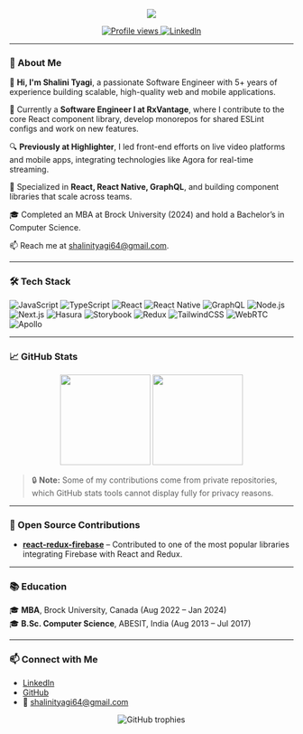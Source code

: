 <p align="center">
  <img src="https://readme-typing-svg.herokuapp.com/?lines=Hi+there!+I'm+Shalini;Welcome+to+my+GitHub!&center=true&size=24">
</p>

<p align="center">
  <a href="https://github.com/Shalinit3">
    <img src="https://komarev.com/ghpvc/?username=Shalinit3&style=flat-square&color=blue" alt="Profile views" />
  </a>
  <a href="https://linkedin.com/in/shalinit3">
    <img src="https://img.shields.io/badge/LinkedIn-Connect-blue?logo=linkedin" alt="LinkedIn" />
  </a>
</p>

---

### 👋 About Me

🌟 **Hi, I'm Shalini Tyagi**, a passionate Software Engineer with 5+ years of experience building scalable, high-quality web and mobile applications.

💼 Currently a **Software Engineer I at RxVantage**, where I contribute to the core React component library, develop monorepos for shared ESLint configs and work on new features.

🔍 **Previously at Highlighter**, I led front-end efforts on live video platforms and mobile apps, integrating technologies like Agora for real-time streaming.

🎨 Specialized in **React, React Native, GraphQL**, and building component libraries that scale across teams.

🎓 Completed an MBA at Brock University (2024) and hold a Bachelor’s in Computer Science.

📫 Reach me at [shalinityagi64@gmail.com](mailto:shalinityagi64@gmail.com).

---

### 🛠️ Tech Stack

![JavaScript](https://img.shields.io/badge/-JavaScript-F7DF1E?logo=javascript&logoColor=black)
![TypeScript](https://img.shields.io/badge/-TypeScript-3178C6?logo=typescript&logoColor=white)
![React](https://img.shields.io/badge/-React-61DAFB?logo=react&logoColor=black)
![React Native](https://img.shields.io/badge/-React%20Native-61DAFB?logo=react&logoColor=black)
![GraphQL](https://img.shields.io/badge/-GraphQL-E10098?logo=graphql&logoColor=white)
![Node.js](https://img.shields.io/badge/-Node.js-339933?logo=node.js&logoColor=white)
![Next.js](https://img.shields.io/badge/-Next.js-000000?logo=next.js)
![Hasura](https://img.shields.io/badge/-Hasura-1EB4D4?logo=hasura)
![Storybook](https://img.shields.io/badge/-Storybook-FF4785?logo=storybook&logoColor=white)
![Redux](https://img.shields.io/badge/-Redux-764ABC?logo=redux&logoColor=white)
![TailwindCSS](https://img.shields.io/badge/-TailwindCSS-06B6D4?logo=tailwindcss)
![WebRTC](https://img.shields.io/badge/-WebRTC-333333?logo=webrtc&logoColor=white)
![Apollo](https://img.shields.io/badge/-Apollo-311C87?logo=apollo-graphql)

---

### 📈 GitHub Stats

<p align="center">
  <img src="https://github-readme-stats.vercel.app/api?username=Shalinit3&show_icons=true&theme=tokyonight&count_private=true" height="160" />
  <img src="https://github-readme-stats.vercel.app/api/top-langs/?username=Shalinit3&layout=compact&theme=tokyonight" height="160"/>
</p>

> 🔒 **Note:** Some of my contributions come from private repositories, which GitHub stats tools cannot display fully for privacy reasons.

---

### 🚀 Open Source Contributions

- **[react-redux-firebase](https://github.com/prescottprue/react-redux-firebase)** – Contributed to one of the most popular libraries integrating Firebase with React and Redux.

---

### 📚 Education

🎓 **MBA**, Brock University, Canada (Aug 2022 – Jan 2024)  
🎓 **B.Sc. Computer Science**, ABESIT, India (Aug 2013 – Jul 2017)

---

### 📫 Connect with Me

- [LinkedIn](https://linkedin.com/in/shalinit3)
- [GitHub](https://github.com/Shalinit3)
- 📧 [shalinityagi64@gmail.com](mailto:shalinityagi64@gmail.com)

<p align="center">
  <img src="https://github-profile-trophy.vercel.app/?username=Shalinit3&theme=dracula&no-frame=true&row=1&column=6" alt="GitHub trophies" />
</p>
